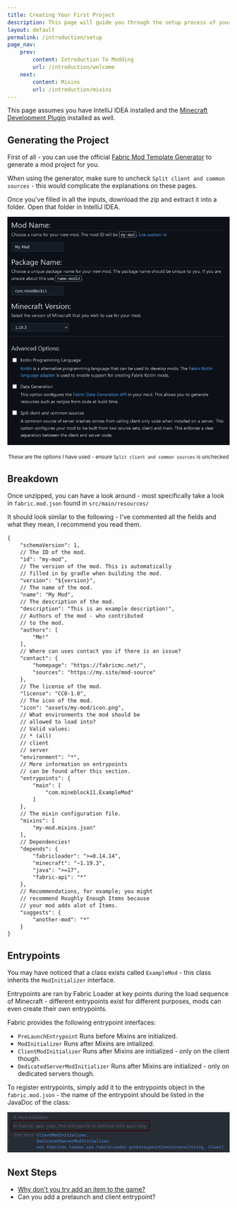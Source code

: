 ```yaml
---
title: Creating Your First Project
description: This page will guide you through the setup process of your first project using Minecraft Development and IntelliJ IDEA.
layout: default
permalink: /introduction/setup
page_nav:
    prev:
        content: Introduction To Modding
        url: /introduction/welcome
    next:
        content: Mixins
        url: /introduction/mixins
---
```


This page assumes you have IntelliJ IDEA installed and the [Minecraft Development Plugin](https://plugins.jetbrains.com/plugin/8327-minecraft-development) installed as well.

## Generating the Project

First of all - you can use the official [Fabric Mod Template Generator](https://fabricmc.net/develop/template/) to generate a mod project for you.

When using the generator, make sure to uncheck `Split client and common sources` - this would complicate the explanations on these pages.

Once you've filled in all the inputs, download the zip and extract it into a folder. Open that folder in IntelliJ IDEA.

![](/docs/first-mod/creating-first-project/index_0.png)

<div align="center">
<small>These are the options I have used - ensure <code>Split client and common sources</code> is unchecked</small>
</div>

## Breakdown

Once unzipped, you can have a look around - most specifically take a look in `fabric.mod.json` found in `src/main/resources/`

It should look similar to the following - I've commented all the fields and what they mean, I recommend you read them.

```jsonc
{
    "schemaVersion": 1,
    // The ID of the mod.
    "id": "my-mod",
    // The version of the mod. This is automatically
    // filled in by gradle when building the mod.
    "version": "${version}",
    // The name of the mod.
    "name": "My Mod",
    // The description of the mod.
    "description": "This is an example description!",
    // Authors of the mod - who contributed
    // to the mod.
    "authors": [
        "Me!"
    ],
    // Where can uses contact you if there is an issue?
    "contact": {
		"homepage": "https://fabricmc.net/",
		"sources": "https://my.site/mod-source"
    },
    // The license of the mod.
    "license": "CC0-1.0",
    // The icon of the mod.
    "icon": "assets/my-mod/icon.png",
    // What environments the mod should be
    // allowed to load into?
    // Valid values:
    // * (all)
    // client
    // server
    "environment": "*",
    // More information on entrypoints
    // can be found after this section.
    "entrypoints": {
    	"main": [
    		"com.mineblock11.ExampleMod"
    	]
    },
    // The mixin configuration file.
    "mixins": [
    	"my-mod.mixins.json"
    ],
    // Dependencies!
    "depends": {
		"fabricloader": ">=0.14.14",
		"minecraft": "~1.19.3",
		"java": ">=17",
		"fabric-api": "*"
    },
    // Recommendations, for example; you might
    // recommend Roughly Enough Items because
    // your mod adds alot of Items.
    "suggests": {
        "another-mod": "*"
	}
}
```

## Entrypoints

You may have noticed that a class exists called `ExampleMod` - this class inherits the `ModInitializer` interface.

Entrypoints are ran by Fabric Loader at key points during the load sequence of Minecraft - different entrypoints exist for different purposes, mods can even create their own entrypoints.

Fabric provides the following entrypoint interfaces:

- `PreLaunchEntrypoint` Runs before Mixins are initialized.
- `ModInitializer` Runs after Mixins are intialized.
- `ClientModInitializer` Runs after Mixins are initialized - only on the client though.
- `DedicatedServerModInitializer` Runs after Mixins are initialized - only on dedicated servers though.

To register entrypoints, simply add it to the entrypoints object in the `fabric.mod.json` - the name of the entrypoint should be listed in the JavaDoc of the class:

![](/docs/first-mod/creating-first-project/index_1.png)

## Next Steps

- [Why don't you try add an item to the game?](/items)
- Can you add a prelaunch and client entrypoint?